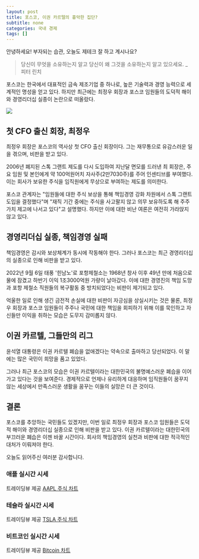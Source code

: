 ```yaml
---
layout: post
title: 포스코, 이권 카르텔의 흉악한 집단?
subtitle: none
categories: 국내 경제
tags: []
---
```


안녕하세요! 부자되는 습관, 오늘도 제테크 잘 하고 계시나요?

> 당신이 무엇을 소유하는지 알고 당신이 왜 그것을 소유하는지 알고 있으세요. _ 피터 린치




포스코는 한국에서 대표적인 금속 제조기업 중 하나로, 높은 기술력과 경영 능력으로 세계적인 명성을 얻고 있다. 하지만 최근에는 최정우 회장과 포스코 임원들의 도덕적 해이와 경영리더십 실종이 논란으로 떠올랐다.



![](https://source.unsplash.com/800x450/?luxury)

##  첫 CFO 출신 회장, 최정우

최정우 회장은 포스코의 역사상 첫 CFO 출신 회장이다. 그는 재무통으로 유감스러운 일을 겪으며, 비판을 받고 있다.

2006년 폐지된 스톡 그랜트 제도를 다시 도입하여 지난달 면모를 드러낸 최 회장은, 주요 임원 및 본인에게 약 100억원어치 자사주(2만7030주)를 주어 인센티브를 부여했다. 이는 회사가 보유한 주식을 임직원에게 무상으로 부여하는 제도를 의미한다.

포스코 관계자는 "임원들에 대한 주식 보상을 통해 책임경영 강화 차원에서 스톡 그랜트 도입을 결정했다"며 "재직 기간 중에는 주식을 사고팔지 않고 의무 보유하도록 해 주주가치 제고에 나서고 있다"고 설명했다. 하지만 이에 대한 비난 여론은 여전히 가라앉지 않고 있다.

## 경영리더십 실종, 책임경영 실패

책임경영은 감시와 보상체계가 동시에 작동해야 한다. 그러나 포스코는 최근 경영리더십의 실종으로 인해 비판을 받고 있다.

2022년 9월 6일 태풍 '힌남노'로 포항제철소는 1968년 창사 이후 49년 만에 처음으로 물에 잠겼고 하반기 이익 1조3000억원 가량이 날아갔다. 이에 대한 경영진의 책임 도망과 포항 제철소 직원들의 복구활동 중 방치되었다는 비판이 제기되고 있다.

억울한 일로 인해 생긴 금전적 손실에 대한 비판이 자긍심을 상실시키는 것은 물론, 최정우 회장과 포스코 임원들이 주주나 국민에 대한 책임을 회피하기 위해 이를 묵인하고 자신들만 이익을 취하는 모습은 도무지 감미롭지 않다.

## 이권 카르텔, 그들만의 리그

윤석열 대통령은 이권 카르텔 폐습을 없애겠다는 약속으로 출마하고 당선되었다. 이 말에는 많은 국민이 희망을 품고 있었다.

그러나 최근 포스코의 모습은 이권 카르텔이라는 대한민국의 불명예스러운 폐습을 이어가고 있다는 것을 보여준다. 경제적으로 언제나 유리하게 대응하며 임직원들이 꿈꾸지 않는 세상에서 만족스러운 생활을 꿈꾸는 이들의 실망은 더 큰 것이다.

## 결론

포스코를 추앙하는 국민들도 있겠지만, 이번 일로 최정우 회장과 포스코 임원들은 도덕적 해이와 경영리더십 실종으로 인해 비판을 받고 있다. 이권 카르텔이라는 대한민국의 부끄러운 폐습은 이젠 바꿀 시간이다. 회사의 책임경영의 실천과 비판에 대한 적극적인 대처가 이뤄져야 한다.

오늘도 읽어주신 여러분 감사합니다.

### 애플 실시간 시세


<!-- TradingView Widget BEGIN -->
<div class="tradingview-widget-container">
  <div id="tradingview_6a264"></div>
  <div class="tradingview-widget-copyright">트레이딩뷰 제공 <a href="https://kr.tradingview.com/symbols/NASDAQ-AAPL/" rel="noopener" target="_blank"><span class="blue-text">AAPL 주식 차트</span></a></div>
  <script type="text/javascript" src="https://s3.tradingview.com/tv.js"></script>
  <script type="text/javascript">
  new TradingView.widget(
  {
  "autosize": true,
  "symbol": "NASDAQ:AAPL",
  "interval": "D",
  "timezone": "Asia/Seoul",
  "theme": "light",
  "style": "1",
  "locale": "kr",
  "toolbar_bg": "#f1f3f6",
  "enable_publishing": false,
  "hide_top_toolbar": true,
  "hide_legend": true,
  "save_image": false,
  "container_id": "tradingview_6a264"
}
  );
  </script>
</div>
<!-- TradingView Widget END -->


### 테슬라 실시간 시세


<!-- TradingView Widget BEGIN -->
<div class="tradingview-widget-container">
  <div id="tradingview_39d77"></div>
  <div class="tradingview-widget-copyright">트레이딩뷰 제공 <a href="https://kr.tradingview.com/symbols/NASDAQ-TSLA/" rel="noopener" target="_blank"><span class="blue-text">TSLA 주식 차트</span></a></div>
  <script type="text/javascript" src="https://s3.tradingview.com/tv.js"></script>
  <script type="text/javascript">
  new TradingView.widget(
  {
  "autosize": true,
  "symbol": "NASDAQ:TSLA",
  "interval": "D",
  "timezone": "Asia/Seoul",
  "theme": "light",
  "style": "1",
  "locale": "kr",
  "toolbar_bg": "#f1f3f6",
  "enable_publishing": false,
  "hide_top_toolbar": true,
  "hide_legend": true,
  "save_image": false,
  "container_id": "tradingview_39d77"
}
  );
  </script>
</div>
<!-- TradingView Widget END -->


### 비트코인 실시간 시세


<!-- TradingView Widget BEGIN -->
<div class="tradingview-widget-container">
  <div id="tradingview_3f91e"></div>
  <div class="tradingview-widget-copyright">트레이딩뷰 제공 <a href="https://kr.tradingview.com/symbols/BTCUSD/?exchange=BITSTAMP" rel="noopener" target="_blank"><span class="blue-text">Bitcoin 차트</span></a></div>
  <script type="text/javascript" src="https://s3.tradingview.com/tv.js"></script>
  <script type="text/javascript">
  new TradingView.widget(
  {
  "autosize": true,
  "symbol": "BITSTAMP:BTCUSD",
  "interval": "D",
  "timezone": "Asia/Seoul",
  "theme": "light",
  "style": "1",
  "locale": "kr",
  "toolbar_bg": "#f1f3f6",
  "enable_publishing": false,
  "hide_top_toolbar": true,
  "hide_legend": true,
  "save_image": false,
  "container_id": "tradingview_3f91e"
}
  );
  </script>
</div>
<!-- TradingView Widget END -->

